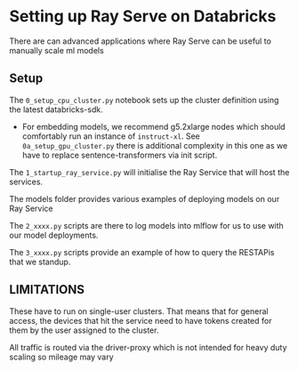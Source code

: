# Setting up Ray Serve on Databricks

There are can advanced applications where Ray Serve can be useful to manually scale ml models

## Setup

The `0_setup_cpu_cluster.py` notebook sets up the cluster definition using the latest databricks-sdk.
- For embedding models, we recommend g5.2xlarge nodes which should comfortably run an instance of `instruct-xl`. See `0a_setup_gpu_cluster.py` there is additional complexity in this one as we have to replace sentence-transformers via init script.

The `1_startup_ray_service.py` will initialise the Ray Service that will host the services.

The models folder provides various examples of deploying models on our Ray Service

The `2_xxxx.py` scripts are there to log models into mlflow for us to use with our model deployments.

The `3_xxxx.py` scripts provide an example of how to query the RESTAPis that we standup.

## LIMITATIONS

These have to run on single-user clusters. That means that for general access, the devices that hit the service need to have tokens created for them by the user assigned to the cluster.

All traffic is routed via the driver-proxy which is not intended for heavy duty scaling so mileage may vary

